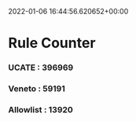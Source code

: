 2022-01-06 16:44:56.620652+00:00
# Rule Counter 
 ### UCATE : 396969

 ### Veneto : 59191

 ### Allowlist : 13920